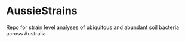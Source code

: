 # AussieStrains
Repo for strain level analyses of ubiquitous and abundant soil bacteria across Australia
